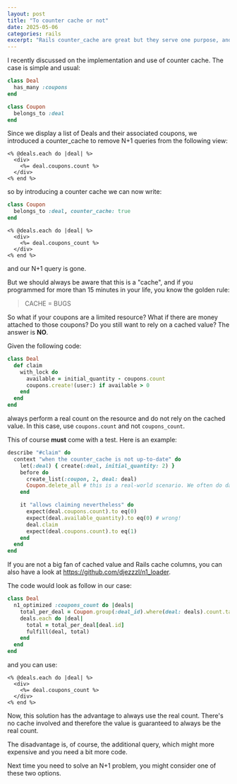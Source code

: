 ```yaml
---
layout: post
title: "To counter cache or not"
date: 2025-05-06
categories: rails
excerpt: "Rails counter_cache are great but they serve one purpose, and you should always remember that they are cached values"
---
```


I recently discussed on the implementation and use of counter cache. The case is simple and usual:

```ruby
class Deal
  has_many :coupons
end

class Coupon
  belongs_to :deal
end
```

Since we display a list of Deals and their associated coupons, we introduced a counter_cache to remove N+1 queries from the following view:

```erb
<% @deals.each do |deal| %>
  <div>
    <%= deal.coupons.count %>
  </div>
<% end %>
```

so by introducing a counter cache we can now write:

```ruby
class Coupon
  belongs_to :deal, counter_cache: true
end
```

```erb
<% @deals.each do |deal| %>
  <div>
    <%= deal.coupons_count %>
  </div>
<% end %>
```

and our N+1 query is gone.

But we should always be aware that this is a "cache", and if you programmed for more than 15 minutes in your life, you know the golden rule:

> CACHE = BUGS

So what if your coupons are a limited resource? What if there are money attached to those coupons? Do you still want to rely on a cached value?
The answer is **NO**.

Given the following code:

```ruby
class Deal
  def claim
    with_lock do
      available = initial_quantity - coupons.count
      coupons.create!(user:) if available > 0
    end
  end
end
```

always perform a real count on the resource and do not rely on the cached value. In this case, use `coupons.count` and not `coupons_count`.

This of course **must** come with a test. Here is an example:

```ruby
describe "#claim" do
  context "when the counter_cache is not up-to-date" do
    let(:deal) { create(:deal, initial_quantity: 2) }
    before do
      create_list(:coupon, 2, deal: deal)
      Coupon.delete_all # this is a real-world scenario. We often do data-migration or use SQL instructions directly
    end

    it "allows claiming nevertheless" do
      expect(deal.coupons.count).to eq(0)
      expect(deal.available_quantity).to eq(0) # wrong!
      deal.claim
      expect(deal.coupons.count).to eq(1)
    end
  end 
end
```

If you are not a big fan of cached value and Rails cache columns, you can also have a look at https://github.com/djezzzl/n1_loader.

The code would look as follow in our case:

```ruby
class Deal
  n1_optimized :coupons_count do |deals|
    total_per_deal = Coupon.group(:deal_id).where(deal: deals).count.tap { |h| h.default = 0 }
    deals.each do |deal|
      total = total_per_deal[deal.id]
      fulfill(deal, total)
    end
  end
end
```

and you can use:

```erb
<% @deals.each do |deal| %>
  <div>
    <%= deal.coupons_count %>
  </div>
<% end %>
```

Now, this solution has the advantage to always use the real count. 
There's no cache involved and therefore the value is guaranteed to always be the real count.

The disadvantage is, of course, the additional query, which might more expensive and you need a bit more code.

Next time you need to solve an N+1 problem, you might consider one of these two options.
 
